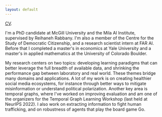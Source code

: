 ```yaml
---
layout: default
---
```

[CV](./CV.html).

I'm a PhD candidate at McGill University and the Mila AI Institute, supervised by Reihaneh Rabbany. I'm also a member of the Centre for the Study of Democratic Citizenship, and a research scientist intern at FAR AI. Before that I completed a master's in economics at Yale University and a master's in applied mathematics at the University of Colorado Boulder.

My research centers on two topics: developing learning paradigms that can better leverage the full breadth of available data, and shrinking the performance gap between laboratory and real world. These themes bridge many domains and applications. A lot of my work is on creating healthier social media ecosystems, for instance through better ways to mitigate misinformation or understand political polarization. Another key area is temporal graphs, where I've worked on improving evaluation and am one of the organizers for the Temporal Graph Learning Workshop (last held at NeurIPS 2022). I also work on extracting information to fight human trafficking, and on robustness of agents that play the board game Go.
